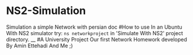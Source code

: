 # NS2-Simulation
Simulation a simple Network with persian doc
#How to use
In an Ubuntu With NS2 simulator try:
`ns networkproject` in 'Simulate With NS2' project directory.
__
#A University Project
Our first Network Homework developed By Amin Ettehadi And Me ;) 
